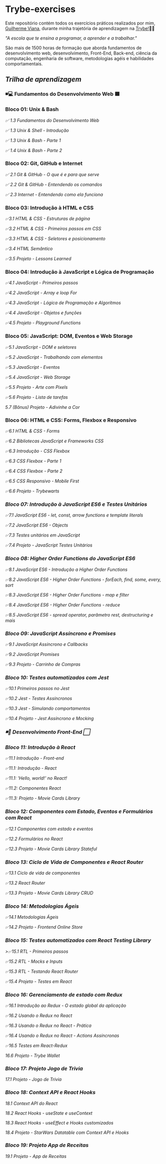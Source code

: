 # Trybe-exercises

<p> Este repositório contém todos os exercícios práticos realizados por mim, 
<a href="https://www.linkedin.com/in/guilherme-viana-097a7b210/">Guilherme Viana</a>, durante minha trajetória de aprendizagem na <a href="https://www.betrybe.com/">Trybe!</a>💚🚀</p>

<p><em>"A escola que te ensina a programar, a aprender e a trabalhar."</em></p>

<p>São mais de 1500 horas de formação que aborda fundamentos de desenvolvimento web, desenvolvimento, Front-End, Back-end, ciência da computação, engenharia de software, metodologias agéis e habilidades comportamentais.</p>

<h2> <em>Trilha de aprendizagem</em> </h2>

<h3> ◾️💻 Fundamentos do Desenvolvimento Web 🟩</h3>

<h3>Bloco 01: Unix & Bash</h3>
<p><em>✅ 1.3 Fundamentos do Desenvolvimento Web</em></p>
<p><em>✅ 1.3 Unix & Shell - Introdução</em></p>
<p><em>✅ 1.3 Unix & Bash - Parte 1</em></p>
<p><em>✅ 1.4 Unix & Bash - Parte 2</em></p>

<h3>Bloco 02: Git, GitHub e Internet</h3>
<p><em>✅ 2.1 Git & GitHub - O que é e para que serve</em></p>
<p><em>✅ 2.2 Git & GitHub - Entendendo os comandos</em></p>
<p><em>✅ 2.3 Internet - Entendendo como ela funciona</em></p>

<h3>Bloco 03: Introdução à HTML e CSS</h3>
<p><em>✅3.1 HTML & CSS - Estruturas de página</em></p> 
<p><em>✅3.2 HTML & CSS - Primeiros passos em CSS</em></p>
<p><em>✅3.3 HTML & CSS - Seletores e posicionamento</em></p>
<p><em>✅3.4 HTML Semântico</em></p>
<p><em>✅3.5 Projeto - Lessons Learned</em></p>

<h3>Bloco 04: Introdução à JavaScript e Lógica de Programação</h3>
<p><em>✅4.1 JavaScript - Primeiros passos</em></p>
<p><em>✅4.2 JavaScript - Array e loop For</em></p>
<p><em>✅4.3 JavaScript - Lógica de Programação e Algoritmos</em></p>
<p><em>✅4.4 JavaScript - Objetos e funções</em></p>
<p><em>✅4.5 Projeto - Playground Functions</em></p>

<h3>Bloco 05: JavaScript: DOM, Eventos e Web Storage</h3>
<p><em>✅5.1 JavaScript - DOM e seletores</em></p>
<p><em>✅5.2 JavaScript - Trabalhando com elementos</em></p>
<p><em>✅5.3 JavaScript - Eventos</em></p>
<p><em>✅5.4 JavaScript - Web Storage</em></p>
<p><em>✅5.5 Projeto - Arte com Pixels</em></p>
<p><em>✅5.6 Projeto - Lista de tarefas</em></p>
<p><em>5.7 (Bônus) Projeto - Adivinhe a Cor</em></p>

<h3>Bloco 06: HTML e CSS: Forms, Flexbox e Responsivo</h3>
<p><em>✅6.1 HTML & CSS - Forms</em></p>
<p><em>✅6.2 Bibliotecas JavaScript e Frameworks CSS</em></p>
<p><em>✅6.3 Introdução - CSS Flexbox</em></p>
<p><em>✅6.3 CSS Flexbox - Parte 1</em></p>
<p><em>✅6.4 CSS Flexbox - Parte 2</em></p>
<p><em>✅6.5 CSS Responsivo - Mobile First</p>
<p><em>✅6.6 Projeto - Trybewarts</em></p>

<h3>Bloco 07: Introdução à JavaScript ES6 e Testes Unitários</h3>
<p><em>✅7.1 JavaScript ES6 - let, const, arrow functions e template literals</em></p>
<p><em>✅7.2 JavaScript ES6 - Objects</em></p>
<p><em>✅7.3 Testes unitários em JavaScript</em></p>
<p><em>✅7.4 Projeto - JavaScript Testes Unitários</em></p>

<h3>Bloco 08: Higher Order Functions do JavaScript ES6</h3>
<p><em>✅8.1 JavaScript ES6 - Introdução a Higher Order Functions</em></p>
<p><em>✅8.2 JavaScript ES6 - Higher Order Functions - forEach, find, some, every, sort</em></p>
<p><em>✅8.3 JavaScript ES6 - Higher Order Functions - map e filter</em></p>
<p><em>✅8.4 JavaScript ES6 - Higher Order Functions - reduce</em></p>
<p><em>✅8.5 JavaScript ES6 - spread operator, parâmetro rest, destructuring e mais</em></p>

<h3>Bloco 09: JavaScript Assíncrono e Promises</h3>
<p><em>✅9.1 JavaScript Assíncrono e Callbacks</em></p>
<p><em>✅9.2 JavaScript Promises</em></p>
<p><em>✅9.3 Projeto - Carrinho de Compras</em></p>

<h3>Bloco 10: Testes automatizados com Jest</h3>
<p><em>✅10.1 Primeiros passos no Jest</em></p>
<p><em>✅10.2 Jest - Testes Assíncronos</em></p>
<p><em>✅10.3 Jest - Simulando comportamentos</em></p>
<p><em>✅10.4 Projeto - Jest Assíncrono e Mocking</em></p>

<h3> ◾️💎 Desenvolvimento Front-End ⬜️ </h3>

<h3>Bloco 11: Introdução à React</h3>
<p><em>✅11.1 Introdução - Front-end</em></p>
<p><em>✅11.1: Introdução - React</em></p>
<p><em>✅11.1: 'Hello, world!' no React!</em></p>
<p><em>✅11.2: Componentes React</p>
<p><em>✅11.3: Projeto - Movie Cards Library</em></p>

<h3>Bloco 12: Componentes com Estado, Eventos e Formulários com React</h3>
<p><em>✅12.1 Componentes com estado e eventos</em></p>
<p><em>✅12.2 Formulários no React</em></p>
<p><em>✅12.3 Projeto - Movie Cards Library Stateful</em></p>

<h3>Bloco 13: Ciclo de Vida de Componentes e React Router</h3>
<p><em>✅13.1 Ciclo de vida de componentes</em></p>
<p><em>✅13.2 React Router</em></p>
<p><em>✅13.3 Projeto - Movie Cards Library CRUD</em></p>

<h3>Bloco 14: Metodologias Ágeis</h3>
<p><em>✅14.1 Metodologias Ágeis</em></p>
<p><em>✅14.2 Projeto - Frontend Online Store</em></p>

<h3>Bloco 15: Testes automatizados com React Testing Library</h3>
<p<em>>✅15.1 RTL - Primeiros passos</em></p>
<p><em>✅15.2 RTL - Mocks e Inputs</em></p>
<p><em>✅15.3 RTL - Testando React Router</em></p>
<p><em>✅15.4 Projeto - Testes em React</em></p>

<h3>Bloco 16: Gerenciamento de estado com Redux</h3>
<p><em>✅16.1 Introdução ao Redux - O estado global da aplicação</em></p>
<p><em>✅16.2 Usando o Redux no React</em></p>
<p><em>✅16.3 Usando o Redux no React - Prática</em></p>
<p><em>✅16.4 Usando o Redux no React - Actions Assíncronas</em></p>
<p><em>✅16.5 Testes em React-Redux</em></p>
<p>16.6 Projeto - Trybe Wallet</p>

<h3>Bloco 17: Projeto Jogo de Trivia</h3>
<p>17.1 Projeto - Jogo de Trivia</p>

<h3>Bloco 18: Context API e React Hooks</h3>
<p>18.1 Context API do React</p>
<p>18.2 React Hooks - useState e useContext</p>
<p>18.3 React Hooks - useEffect e Hooks customizados</p>
<p>18.4 Projeto - StarWars Datatable com Context API e Hooks</p>

<h3>Bloco 19: Projeto App de Receitas</h3>
<p>19.1 Projeto - App de Receitas</p>
